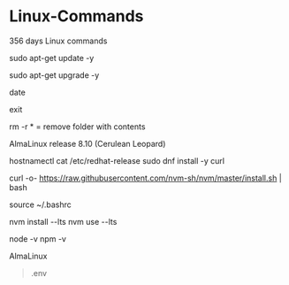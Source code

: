 # Linux-Commands
356 days Linux commands

sudo apt-get update -y

sudo apt-get upgrade -y

date

exit

rm -r * = remove folder with contents


AlmaLinux release 8.10 (Cerulean Leopard)

hostnamectl
cat /etc/redhat-release
sudo dnf install -y curl

curl -o- https://raw.githubusercontent.com/nvm-sh/nvm/master/install.sh | bash

source ~/.bashrc

nvm install --lts
nvm use --lts

node -v
npm -v

AlmaLinux
> .env

